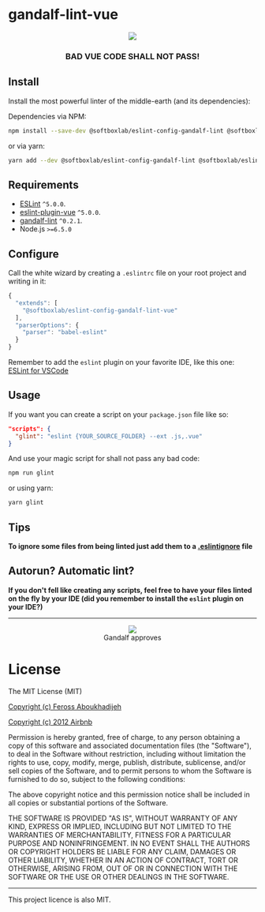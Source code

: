 # gandalf-lint-vue

<p align="center">
	<img src="https://media.giphy.com/media/njYrp176NQsHS/giphy.gif"/>
</p>


<h3 align="center" style="font-weight: bold;">
  <b>BAD VUE CODE SHALL NOT PASS!</b>
</h3>

## Install
Install the most powerful linter of the middle-earth (and its dependencies):

Dependencies via NPM:
```bash
npm install --save-dev @softboxlab/eslint-config-gandalf-lint @softboxlab/eslint-config-gandalf-lint-vue eslint babel-lint eslint-plugin-vue@next
```

or via yarn:
```bash
yarn add --dev @softboxlab/eslint-config-gandalf-lint @softboxlab/eslint-config-gandalf-lint-vue eslint babel-lint eslint-plugin-vue@next
```

## Requirements

- [ESLint](http://eslint.org/) `^5.0.0`.
- [eslint-plugin-vue](https://github.com/vuejs/eslint-plugin-vue) `^5.0.0`.
- [gandalf-lint](https://github.com/SoftboxLab/gandalf-lint) `^0.2.1`.
- Node.js `>=6.5.0`

## Configure
Call the white wizard by creating a `.eslintrc` file on your root project and writing in it:
```javascript
{
  "extends": [
    "@softboxlab/eslint-config-gandalf-lint-vue"
  ],
  "parserOptions": {
    "parser": "babel-eslint"
  }
}
```

Remember to add the `eslint` plugin on your favorite IDE, like this one: [ESLint for VSCode](https://marketplace.visualstudio.com/items?itemName=dbaeumer.vscode-eslint)

## Usage
If you want you can create a script on your `package.json` file like so:
```json
"scripts": {
  "glint": "eslint {YOUR_SOURCE_FOLDER} --ext .js,.vue"
}
```

And use your magic script for shall not pass any bad code:
```bash
npm run glint
```

or using yarn:

```bash
yarn glint
```

## Tips

**To ignore some files from being linted just add them to a [.eslintignore](https://eslint.org/docs/user-guide/configuring#eslintignore) file**

## Autorun? Automatic lint?

**If you don't fell like creating any scripts, feel free to have your files linted on the fly by your IDE (did you remember to install the `eslint` plugin on your IDE?)**

---

<p align="center">
	<img src="https://media.giphy.com/media/TcdpZwYDPlWXC/giphy.gif"/><br/>
  Gandalf approves
</p>


# License

The MIT License (MIT)

[Copyright (c) Feross Aboukhadijeh](https://github.com/standard/eslint-config-standard)

[Copyright (c) 2012 Airbnb](https://github.com/airbnb/javascript)

Permission is hereby granted, free of charge, to any person obtaining a copy of
this software and associated documentation files (the "Software"), to deal in
the Software without restriction, including without limitation the rights to
use, copy, modify, merge, publish, distribute, sublicense, and/or sell copies of
the Software, and to permit persons to whom the Software is furnished to do so,
subject to the following conditions:

The above copyright notice and this permission notice shall be included in all
copies or substantial portions of the Software.

THE SOFTWARE IS PROVIDED "AS IS", WITHOUT WARRANTY OF ANY KIND, EXPRESS OR
IMPLIED, INCLUDING BUT NOT LIMITED TO THE WARRANTIES OF MERCHANTABILITY, FITNESS
FOR A PARTICULAR PURPOSE AND NONINFRINGEMENT. IN NO EVENT SHALL THE AUTHORS OR
COPYRIGHT HOLDERS BE LIABLE FOR ANY CLAIM, DAMAGES OR OTHER LIABILITY, WHETHER
IN AN ACTION OF CONTRACT, TORT OR OTHERWISE, ARISING FROM, OUT OF OR IN
CONNECTION WITH THE SOFTWARE OR THE USE OR OTHER DEALINGS IN THE SOFTWARE.

---

This project licence is also MIT.
